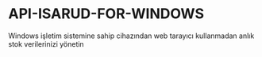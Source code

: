 # API-ISARUD-FOR-WINDOWS
Windows işletim sistemine sahip cihazından web tarayıcı kullanmadan anlık stok verilerinizi yönetin
